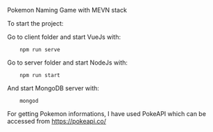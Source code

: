 Pokemon Naming Game with MEVN stack

To start the project:

Go to client folder and start VueJs with:

```
    npm run serve
```

Go to server folder and start NodeJs with:

```
    npm run start
```

And start MongoDB server with:

```
    mongod
```

For getting Pokemon informations, I have used PokeAPI which can be accessed from https://pokeapi.co/
